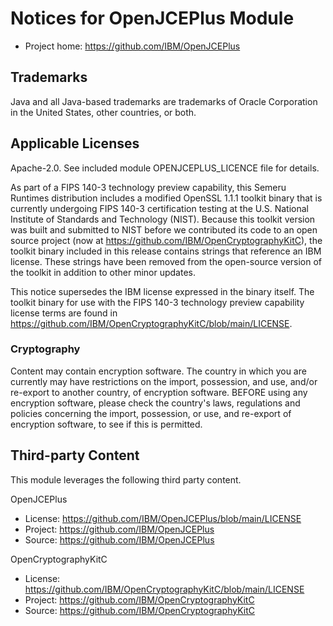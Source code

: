 # Notices for OpenJCEPlus Module

* Project home: https://github.com/IBM/OpenJCEPlus

## Trademarks

Java and all Java-based trademarks are trademarks of Oracle Corporation in the United States, other countries, or both.

## Applicable Licenses

Apache-2.0. See included module OPENJCEPLUS_LICENCE file for details.

As part of a FIPS 140-3 technology preview capability, this Semeru Runtimes distribution includes a modified OpenSSL 1.1.1 toolkit binary that is currently
undergoing FIPS 140-3 certification testing at the U.S. National Institute of Standards and Technology (NIST). Because this toolkit version was built and
submitted to NIST before we contributed its code to an open source project (now at https://github.com/IBM/OpenCryptographyKitC), the toolkit binary included in
this release contains strings that reference an IBM license. These strings have been removed from the open-source version of the toolkit in addition to other
minor updates.

This notice supersedes the IBM license expressed in the binary itself. The toolkit binary for use with the FIPS 140-3 technology preview capability license
terms are found in https://github.com/IBM/OpenCryptographyKitC/blob/main/LICENSE.

### Cryptography

Content may contain encryption software. The country in which you are currently may have restrictions on the import, possession, and use, and/or re-export to
another country, of encryption software. BEFORE using any encryption software, please check the country's laws, regulations and policies concerning the import,
possession, or use, and re-export of encryption software, to see if this is permitted.

## Third-party Content

This module leverages the following third party content.

OpenJCEPlus

* License: https://github.com/IBM/OpenJCEPlus/blob/main/LICENSE
* Project: https://github.com/IBM/OpenJCEPlus
* Source: https://github.com/IBM/OpenJCEPlus

OpenCryptographyKitC

* License: https://github.com/IBM/OpenCryptographyKitC/blob/main/LICENSE
* Project: https://github.com/IBM/OpenCryptographyKitC
* Source: https://github.com/IBM/OpenCryptographyKitC